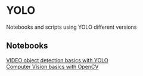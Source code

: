 # YOLO 
<hl>

Notebooks and scripts using YOLO different versions


## Notebooks

[VIDEO object detection basics with YOLO](./Notebooks/YOLO_fundamentals.ipynb)  
[Computer Vision basics with OpenCV](./Notebooks/CV_fundamentals.ipynb)





